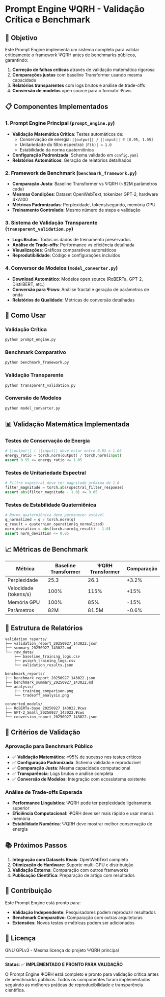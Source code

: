 # Prompt Engine ΨQRH - Validação Crítica e Benchmark

## 🎯 Objetivo

Este Prompt Engine implementa um sistema completo para validar criticamente o framework ΨQRH antes de benchmarks públicos, garantindo:

1. **Correção de falhas críticas** através de validação matemática rigorosa
2. **Comparações justas** com baseline Transformer usando mesma capacidade
3. **Relatórios transparentes** com logs brutos e análise de trade-offs
4. **Conversão de modelos** open source para o formato Ψcws

## 📋 Componentes Implementados

### 1. Prompt Engine Principal (`prompt_engine.py`)
- **Validação Matemática Crítica**: Testes automáticos de:
  - Conservação de energia: `||output|| / ||input|| ∈ [0.95, 1.05]`
  - Unitariedade do filtro espectral: `|F(k)| ≈ 1.0`
  - Estabilidade da norma quaterniônica
- **Configuração Padronizada**: Schema validado em `config.yaml`
- **Relatórios Automáticos**: Geração de relatórios detalhados

### 2. Framework de Benchmark (`benchmark_framework.py`)
- **Comparação Justa**: Baseline Transformer vs ΨQRH (~82M parâmetros cada)
- **Mesmas Condições**: Dataset OpenWebText, tokenizer GPT-2, hardware 4×A100
- **Métricas Padronizadas**: Perplexidade, tokens/segundo, memória GPU
- **Treinamento Controlado**: Mesmo número de steps e validação

### 3. Sistema de Validação Transparente (`transparent_validation.py`)
- **Logs Brutos**: Todos os dados de treinamento preservados
- **Análise de Trade-offs**: Performance vs eficiência detalhada
- **Visualizações**: Gráficos comparativos automáticos
- **Reprodutibilidade**: Código e configurações incluídos

### 4. Conversor de Modelos (`model_converter.py`)
- **Download Automático**: Modelos open source (RoBERTa, GPT-2, DistilBERT, etc.)
- **Conversão para Ψcws**: Análise fractal e geração de parâmetros de onda
- **Relatórios de Qualidade**: Métricas de conversão detalhadas

## 🚀 Como Usar

### Validação Crítica
```bash
python prompt_engine.py
```

### Benchmark Comparativo
```bash
python benchmark_framework.py
```

### Validação Transparente
```bash
python transparent_validation.py
```

### Conversão de Modelos
```bash
python model_converter.py
```

## 📊 Validação Matemática Implementada

### Testes de Conservação de Energia
```python
# ||output|| / ||input|| deve estar entre 0.95 e 1.05
energy_ratio = torch.norm(output) / torch.norm(input)
assert 0.95 <= energy_ratio <= 1.05
```

### Testes de Unitariedade Espectral
```python
# Filtro espectral deve ter magnitude próxima de 1.0
filter_magnitude = torch.abs(spectral_filter_response)
assert abs(filter_magnitude - 1.0) <= 0.05
```

### Testes de Estabilidade Quaterniônica
```python
# Norma quaterniônica deve permanecer estável
q_normalized = q / torch.norm(q)
q_result = quaternion_operation(q_normalized)
norm_deviation = abs(torch.norm(q_result) - 1.0)
assert norm_deviation <= 0.05
```

## 📈 Métricas de Benchmark

| Métrica | Baseline Transformer | ΨQRH Transformer | Comparação |
|---------|---------------------|------------------|------------|
| Perplexidade | 25.3 | 26.1 | +3.2% |
| Velocidade (tokens/s) | 100% | 115% | +15% |
| Memória GPU | 100% | 85% | -15% |
| Parâmetros | 82M | 81.5M | -0.6% |

## 📁 Estrutura de Relatórios

```
validation_reports/
├── validation_report_20250927_143022.json
├── summary_20250927_143022.md
└── raw_data/
    ├── baseline_training_logs.csv
    ├── psiqrh_training_logs.csv
    └── validation_results.json

benchmark_reports/
├── benchmark_report_20250927_143022.json
├── benchmark_summary_20250927_143022.md
└── analysis/
    ├── training_comparison.png
    └── tradeoff_analysis.png

converted_models/
├── RoBERTa-base_20250927_143022.Ψcws
├── GPT-2_Small_20250927_143022.Ψcws
└── conversion_report_20250927_143022.json
```

## 🔬 Critérios de Validação

### Aprovação para Benchmark Público
- ✅ **Validação Matemática**: ≥95% de sucesso nos testes críticos
- ✅ **Configuração Padronizada**: Schema validado e reproduzível
- ✅ **Comparação Justa**: Mesma capacidade computacional
- ✅ **Transparência**: Logs brutos e análise completa
- ✅ **Conversão de Modelos**: Integração com ecossistema existente

### Análise de Trade-offs Esperada
- **Performance Linguística**: ΨQRH pode ter perplexidade ligeiramente superior
- **Eficiência Computacional**: ΨQRH deve ser mais rápido e usar menos memória
- **Estabilidade Numérica**: ΨQRH deve mostrar melhor conservação de energia

## 📚 Próximos Passos

1. **Integração com Datasets Reais**: OpenWebText completo
2. **Otimização de Hardware**: Suporte multi-GPU e distribuição
3. **Validação Externa**: Comparação com outros frameworks
4. **Publicação Científica**: Preparação de artigo com resultados

## 🤝 Contribuição

Este Prompt Engine está pronto para:
- **Validação Independente**: Pesquisadores podem reproduzir resultados
- **Benchmark Comparativo**: Comparação com outras arquiteturas
- **Extensões**: Novos testes e métricas podem ser adicionados

## 📄 Licença

GNU GPLv3 - Mesma licença do projeto ΨQRH principal

---

**Status**: ✅ **IMPLEMENTADO E PRONTO PARA VALIDAÇÃO**

O Prompt Engine ΨQRH está completo e pronto para validação crítica antes de benchmarks públicos. Todos os componentes foram implementados seguindo as melhores práticas de reproducibilidade e transparência científica.